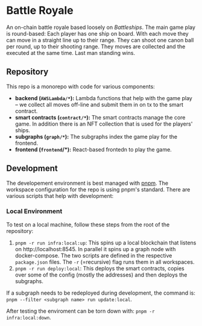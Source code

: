 # Battle Royale
An on-chain battle royale based loosely on *Battleships*. The main game play is round-based: Each player has one ship on board. With each move they can move in a straight line up to their range. They can shoot one canon ball per round, up to their shooting range. They moves are collected and the executed at the same time. Last man standing wins.

## Repository
This repo is a monorepo with code for various components:
- **backend (`AWSLambda/*`):** Lambda functions that help with the game play – we collect all moves off-line and submit them in on tx to the smart contract.
- **smart contracts (`contract/*`):** The smart contracts manage the core game. In addition there is an NFT collection that is used for the players' ships.
- **subgraphs (`graph/*`):** The subgraphs index the game play for the frontend.
- **frontend (`frontend`/*):** React-based frontedn to play the game.

## Development
The developement environment is best managed with [pnpm](https://pnpm.io/). The workspace configuration for the repo is using pnpm's standard. There are various scripts that help with development:

### Local Environment
To test on a local machine, follow these steps from the root of the repository:

1. `pnpm -r run infra:local:up`: This spins up a local blockchain that listens on http://localhost:8545. In parallel it spins up a graph node with docker-compose. The two scripts are defined in the respective `package.json` files. The `-r` (=recursive) flag runs them in all workspaces.
2. `pnpm -r run deploy:local`: This deploys the smart contracts, copies over some of the config (mostly the addresses) and then deploys the subgraphs. 

If a subgraph needs to be redeployed during development, the command is: `pnpm --filter <subgraph name> run update:local`.

After testing the enviroment can be torn down with: `pnpm -r infra:local:down`. 